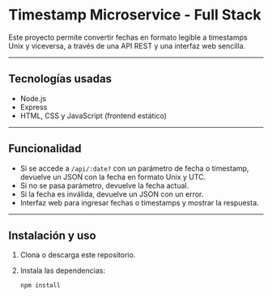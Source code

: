 # Timestamp Microservice - Full Stack

Este proyecto permite convertir fechas en formato legible a timestamps Unix y viceversa, a través de una API REST y una interfaz web sencilla.

---

## Tecnologías usadas

- Node.js
- Express
- HTML, CSS y JavaScript (frontend estático)

---

## Funcionalidad

- Si se accede a `/api/:date?` con un parámetro de fecha o timestamp, devuelve un JSON con la fecha en formato Unix y UTC.
- Si no se pasa parámetro, devuelve la fecha actual.
- Si la fecha es inválida, devuelve un JSON con un error.
- Interfaz web para ingresar fechas o timestamps y mostrar la respuesta.

---

## Instalación y uso

1. Clona o descarga este repositorio.

2. Instala las dependencias:

   ```bash
   npm install
